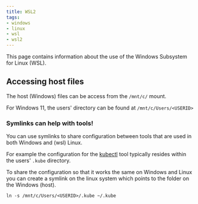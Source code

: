 ```yaml
---
title: WSL2
tags:
- windows
- linux
- wsl
- wsl2
---
```


This page contains information about the use of the Windows Subsystem for Linux (WSL).
<!--more-->

## Accessing host files

The host (Windows) files can be access from the `/mnt/c/` mount.

For Windows 11, the users' directory can be found at `/mnt/c/Users/<USERID>`

### Symlinks can help with tools!

You can use symlinks to share configuration between tools that are used in both Windows and (wsl) Linux.

For example the configuration for the [kubectl](../../tools/kubernetes/kubectl) tool typically resides within the users' 
`.kube` directory.

To share the configuration so that it works the same on Windows and Linux you can create a symlink on the linux system 
which points to the folder on the Windows (host).

```shell
ln -s /mnt/c/Users/<USERID>/.kube ~/.kube
```
